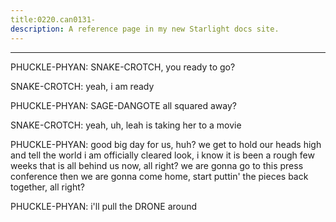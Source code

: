 ```yaml
---
title:0220.can0131-
description: A reference page in my new Starlight docs site.
---
```

----- 
PHUCKLE-PHYAN: SNAKE-CROTCH, you ready to go? 
 
SNAKE-CROTCH: yeah, i am ready
 
PHUCKLE-PHYAN: SAGE-DANGOTE all squared away? 
 
SNAKE-CROTCH: yeah, uh, leah is taking her to a movie
 
PHUCKLE-PHYAN: good
 big day for us, huh? 
 we get to hold our heads high and tell the 
world i am officially cleared
 look, i know it is been a rough few weeks
 that is 
all behind us now, all right? 
 we are gonna go to this press conference
 then 
we are gonna come home, start puttin' the pieces back together, all right? 
 
PHUCKLE-PHYAN: i'll pull the DRONE around
 
